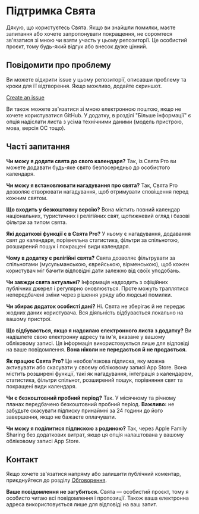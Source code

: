 # Підтримка Свята

Дякую, що користуєтесь Свята. Якщо ви знайшли помилки, маєте запитання або хочете запропонувати покращення, не соромтеся зв'язатися зі мною чи взяти участь у цьому репозиторії.
Це особистий проєкт, тому будь-який відгук або внесок дуже цінний.

## Повідомити про проблему

Ви можете відкрити issue у цьому репозиторії, описавши проблему та кроки для її відтворення. Якщо можливо, додайте скриншот.

[Create an issue](https://github.com/lucasditomase/feriados/issues/new?title=Problem%20with%20Свята%20App&body=Describe%20the%20issue%20you%E2%80%99re%20experiencing%20below%3A%0A%0A-%20Device%3A%20%0A-%20iOS%20version%3A%20%0A-%20App%20version%3A%20%0A-%20Steps%20to%20reproduce%3A%0A%0A(Optional)%20Attach%20a%20screenshot%20or%20recording%20if%20you%20can.)

Ви також можете зв'язатися зі мною електронною поштою, якщо не хочете користуватися GitHub. У додатку, в розділі "Більше інформації" є опція надіслати листа з усіма технічними даними (модель пристрою, мова, версія ОС тощо).

## Часті запитання

**Чи можу я додати свята до свого календаря?**
Так, із Свята Pro ви можете додавати будь-яке свято безпосередньо до особистого календаря.

**Чи можу я встановлювати нагадування про свята?**
Так, Свята Pro дозволяє створювати нагадування, щоб отримувати сповіщення перед кожним святом.

**Що входить у безкоштовну версію?**
Вона містить повний календар національних, туристичних і релігійних свят, щотижневий огляд і базові фільтри за типом свята.

**Які додаткові функції є в Свята Pro?**
У ньому є нагадування, додавання свят до календаря, порівняльна статистика, фільтри за спільнотою, розширений пошук і покращені види календаря.

**Чому в додатку є релігійні свята?**
Свята дозволяє фільтрувати за спільнотами (мусульманською, єврейською, вірменською), щоб кожен користувач міг бачити відповідні дати залежно від своїх уподобань.

**Чи завжди свята актуальні?**
Інформація надходить з офіційних публічних джерел і регулярно оновлюється. Проте можуть траплятися непередбачені зміни через рішення уряду або людські помилки.

**Чи збирає додаток особисті дані?**
Ні. Свята не зберігає й не передає жодних даних користувача. Вся діяльність відбувається локально на вашому пристрої.

**Що відбувається, якщо я надсилаю електронного листа з додатку?**
Ви надішлете свою електронну адресу та ім'я, вказане у вашому обліковому записі. Ця інформація використовується лише для відповіді на ваше повідомлення. **Вона ніколи не передається й не продається.**

**Як працює Свята Pro?**
Це необов'язкова підписка, яку можна активувати або скасувати у своєму обліковому записі App Store. Вона містить розширені функції, такі як нагадування, інтеграція з календарем, статистика, фільтри спільнот, розширений пошук, порівняння свят та покращені види календаря.

**Чи є безкоштовний пробний період?**
Так. У місячному та річному планах передбачено безкоштовний пробний період. **Важливо:** не забудьте скасувати підписку принаймні за 24 години до його завершення, якщо не бажаєте оплачувати.

**Чи можу я поділитися підпискою з родиною?**
Так, через Apple Family Sharing без додаткових витрат, якщо ця опція налаштована у вашому обліковому записі App Store.

## Контакт

Якщо хочете зв'язатися напряму або залишити публічний коментар, приєднуйтеся до розділу [Обговорення](https://github.com/lucasditomase/feriados/discussions).

**Ваше повідомлення не загубиться.** Свята — особистий проєкт, тому я особисто читаю всі повідомлення і пропозиції.
Також ваша електронна адреса використовується лише для відповіді на ваш запит.

